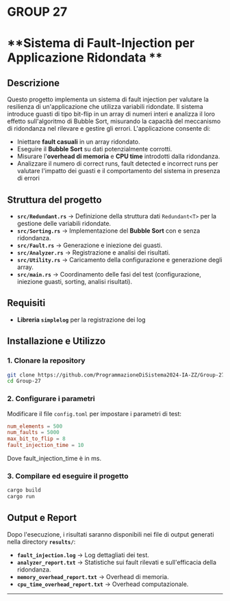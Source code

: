 # GROUP 27
# **Sistema di Fault-Injection per Applicazione Ridondata **

## **Descrizione**
Questo progetto implementa un sistema di fault injection per valutare la resilienza di un'applicazione che utilizza variabili ridondate. Il sistema introduce guasti di tipo bit-flip in un array di numeri interi e analizza il loro effetto sull'algoritmo di Bubble Sort, misurando la capacità del meccanismo di ridondanza nel rilevare e gestire gli errori.
L'applicazione consente di:
- Iniettare **fault casuali** in un array ridondato.
- Eseguire il **Bubble Sort** su dati potenzialmente corrotti.
- Misurare l'**overhead di memoria** e **CPU time** introdotti dalla ridondanza.
- Analizzare il numero di correct runs, fault detected e incorrect runs per valutare l'impatto dei guasti e il comportamento del sistema in presenza di errori

## **Struttura del progetto**
- **`src/Redundant.rs`** → Definizione della struttura dati `Redundant<T>` per la gestione delle variabili ridondate.
- **`src/Sorting.rs`** → Implementazione del **Bubble Sort** con e senza ridondanza.
- **`src/Fault.rs`** → Generazione e iniezione dei guasti.
- **`src/Analyzer.rs`** → Registrazione e analisi dei risultati.
- **`src/Utility.rs`** → Caricamento della configurazione e generazione degli array.
- **`src/main.rs`** → Coordinamento delle fasi del test (configurazione, iniezione guasti, sorting, analisi risultati).

## **Requisiti**
- **Libreria `simplelog`** per la registrazione dei log

## **Installazione e Utilizzo**
### **1. Clonare la repository**
```bash
git clone https://github.com/ProgrammazioneDiSistema2024-IA-ZZ/Group-27.git
cd Group-27
```

### **2. Configurare i parametri**
Modificare il file `config.toml` per impostare i parametri di test:
```toml
num_elements = 500
num_faults = 5000
max_bit_to_flip = 8
fault_injection_time = 10
```
Dove fault_injection_time è in ms.

### **3. Compilare ed eseguire il progetto**
```bash
cargo build
cargo run
```

## **Output e Report**
Dopo l'esecuzione, i risultati saranno disponibili nei file di output generati nella directory **`results/`**:
- **`fault_injection.log`** → Log dettagliati dei test.
- **`analyzer_report.txt`** → Statistiche sui fault rilevati e sull'efficacia della ridondanza.
- **`memory_overhead_report.txt`** → Overhead di memoria.
- **`cpu_time_overhead_report.txt`** → Overhead computazionale.


---

